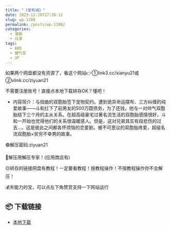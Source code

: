```yaml
---
title: "《爱和诚》"
date: 2023-12-26T17:38:12
slug: wp-1188
permalink: /posts/wp-1188/
categories:
  - 漫画
  - 日漫
tags:
  - ABO
  - 健气受
  - 3P
---
```


如果两个网盘都没有资源了，看这个网站👉①link3.cc/xianyu21或②vlink.cc/ziyuan21

不需要注册账号！直接点本地下载转存OK？懂吧！

*   内容简介：与扭曲的双胞胎签下宠物契约。遭到诡异命运摆布、三方纠缠的纯爱故事——斗和扛下了前男友的500万圆债务，为了还钱，他与一对帅气双胞胎结下三个月的主从关系。在超高级豪宅过著名流生活的双胞胎感情很好，斗和一开始也觉得他们的关系很温暖感人。但是，这对兄弟其实有段悲伤的过去…。这是彼此之间都各怀烦恼的恋爱剧。被不可思议的双胞胎疼爱，超级名流双胞胎×贫穷不幸男的故事。

🟢解压密码:ziyuan21

🔵解压用解压专家！(应用商店有)

🟡转存的链接网盘有教程！一定要看教程！按教程操作！不按教程操作你不会解压！

💰🈶能力的宝，可以点左下角赞赏支持一下网站运行

## 📦 下载链接
- [本地下载](https://blziyuan21.com/pay-download/1188?key=151ee446b9&down_id=0)

